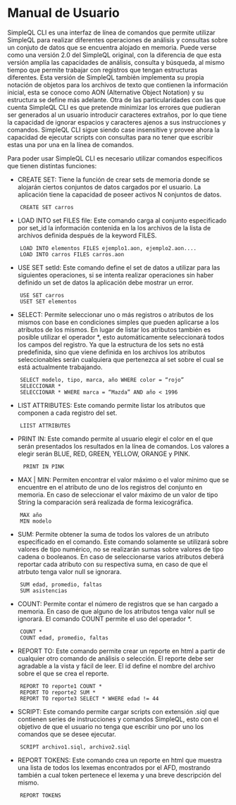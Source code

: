 # Manual de Usuario
SimpleQL CLI es una interfaz de línea de comandos que permite utilizar SimpleQL para
realizar diferentes operaciones de análisis y consultas sobre un conjuto de datos que se
encuentra alojado en memoria. Puede verse como una versión 2.0 del SimpleQL original,
con la diferencia de que esta versión amplía las capacidades de análisis, consulta y
búsqueda, al mismo tiempo que permite trabajar con registros que tengan estructuras
diferentes. Esta versión de SimpleQL también implementa su propia notación de objetos
para los archivos de texto que contienen la información inicial, esta se conoce como AON
(Alternative Object Notation) y su estructura se define más adelante.
Otra de las particularidades con las que cuenta SimpleQL CLI es que pretende minimizar
los errores que pudieran ser generados al un usuario introducir caracteres extraños, por lo
que tiene la capacidad de ignorar espacios y caracteres ajenos a sus instrucciones y
comandos.
SimpleQL CLI sigue siendo case insensitive y provee ahora la capacidad de ejecutar scripts
con consultas para no tener que escribir estas una por una en la línea de comandos.



Para poder usar SimpleQL CLI es necesario utilizar comandos específicos que tienen
distintas funciones:

* CREATE SET: Tiene la función de crear sets de memoria donde se alojarán ciertos conjuntos de
datos cargados por el usuario. La aplicación tiene la capacidad de poseer activos N
conjuntos de datos. 
```
    CREATE SET carros
```

* LOAD INTO set FILES file: Este comando carga al conjunto especificado por set_id la información contenida en
la los archivos de la lista de archivos definida después de la keyword FILES.
```
    LOAD INTO elementos FILES ejemplo1.aon, ejemplo2.aon....
    LOAD INTO carros FILES carros.aon
```

* USE SET setId: Este comando define el set de datos a utilizar para las siguientes operaciones, si se
intenta realizar operaciones sin haber definido un set de datos la aplicación debe
mostrar un error.
```
    USE SET carros
    USET SET elementos
```

* SELECT: Permite seleccionar uno o más registros o atributos de los mismos con base en
condiciones simples que pueden aplicarse a los atributos de los mismos.
En lugar de listar los atributos también es posible utilizar el operador *, esto
automáticamente seleccionará todos los campos del registro.
Ya que la estructura de los sets no está predefinida, sino que viene definida en los
archivos los atributos seleccionables serán cualquiera que pertenezca al set sobre el
cual se está actualmente trabajando.
```
    SELECT modelo, tipo, marca, año WHERE color = “rojo”
    SELECCIONAR *
    SELECCIONAR * WHERE marca = “Mazda” AND año < 1996
```

* LIST ATTRIBUTES: Este comando permite listar los atributos que componen a cada registro del set. 
```
    LIIST ATTRIBUTES
```

* PRINT IN: Este comando permite al usuario elegir el color en el que serán presentados los
resultados en la línea de comandos. Los valores a elegir serán BLUE, RED, GREEN,
YELLOW, ORANGE y PINK.
```
     PRINT IN PINK
```

* MAX | MIN: Permiten encontrar el valor máximo o el valor mínimo que se encuentre en el
atributo de uno de los registros del conjunto en memoria. En caso de seleccionar el
valor máximo de un valor de tipo String la comparación será realizada de forma
lexicográfica.
```
    MAX año
    MIN modelo
```
* SUM: Permite obtener la suma de todos los valores de un atributo especificado en el
comando. Este comando solamente se utilizará sobre valores de tipo numérico, no
se realizarán sumas sobre valores de tipo cadena o booleanos. En caso de
seleccionarse varios atributos deberá reportar cada atributo con su respectiva
suma, en caso de que el atrbuto tenga valor null se ignorara. 
```
    SUM edad, promedio, faltas
    SUM asistencias
```
* COUNT: Permite contar el número de registros que se han cargado a memoria. En caso de
que alguno de los atributos tenga valor null se ignorará. El comando COUNT
permite el uso del operador *.
```
    COUNT *
    COUNT edad, promedio, faltas
```
* REPORT TO: Este comando permite crear un reporte en html a partir de cualquier otro comando
de análisis o selección. El reporte debe ser agradable a la vista y fácil de leer. El id
define el nombre del archivo sobre el que se crea el reporte. 
```
    REPORT TO reporte1 COUNT *
    REPORT TO reporte2 SUM *
    REPORT TO reporte3 SELECT * WHERE edad != 44
```
* SCRIPT: Este comando permite cargar scripts con extensión .siql que contienen series de
instrucciones y comandos SimpleQL, esto con el objetivo de que el usuario no tenga
que escribir uno por uno los comandos que se desee ejecutar.
```
    SCRIPT archivo1.siql, archivo2.siql
```
* REPORT TOKENS: Este comando crea un reporte en html que muestra una lista de todos los
lexemas encontrados por el AFD, mostrando también a cual token pertenece
el lexema y una breve descripción del mismo.
```
    REPORT TOKENS
```